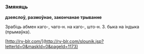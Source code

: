 ### Змяняць
**дзеяслоў, размоўнае, закончанае трыванне**

Зрабіць абмен каго-, чаго-н. на каго-, што-н. З. быка на індыка (прымаўка).

<a rel="author">[http://rv-blr.com/](http://rv-blr.com/slounik.jsp?letterId=0&maskId=0&pageId=1173)</a>
